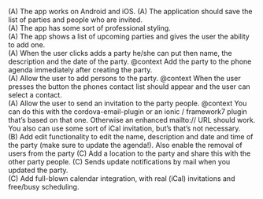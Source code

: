 (A) The app works on Android and iOS. 
(A) The application should save the list of parties and people who are invited.  
(A) The app has some sort of professional styling.  
(A) The app shows a list of upcoming parties and gives the user the ability to add one.  
(A) When the user clicks adds a party he/she can put then name, the description and the date of the party.  @context Add the party to the phone agenda immediately after creating the party.  
(A) Allow the user to add persons to the party.  @context When the user presses the button the phones contact list should appear and the user can select a contact.  
(A) Allow the user to send an invitation to the party people. @context You can do this with the cordova-email-plugin or an ionic / framework7 plugin that’s based on that one. Otherwise an enhanced mailto:// URL should work. You also can use some sort of iCal invitation, but’s that’s not necessary.  
(B) Add edit functionality to edit the name, description and date and time of the party (make sure to update the agenda!). Also enable the removal of users from the party 
(C) Add a location to the party and share this with the other party people. 
(C) Sends update notifications by mail when you updated the party.   
(C) Add full-blown calendar integration, with real (iCal) invitations and free/busy scheduling.